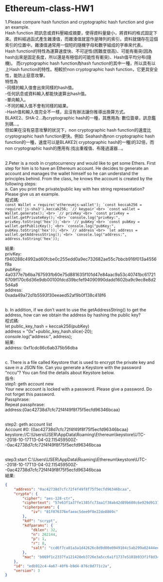 # Ethereum-class-HW1
1.Please compare hash function and cryptographic hash function and give an example.<br>
Hash function 把訊息或資料壓縮成摘要，使得資料量變小，將資料的格式固定下來。資料經過函式產生雜湊值，而雜湊值就當作是陣列的索引，資料就儲存在這個索引的位置中。雜湊值通常用一個短的隨機字母和數字組成的字串來代表。<br>
Hash function的特性為運算速度快、不可逆性(困難度很高)、可能有衝突(因為hash出來是固定長度，所以還是有極低的可能性有衝突)、Hash值平均分布(隨機)。
而cryptographic hash function為hash function的其中一種，所以具有以上Hash function的特性。相較於non cryptographic hash function，它更具安全性，能防止惡意攻擊。<br>
特性為<br>
-同樣的輸入值會出來同樣的hash值。<br>
-任何訊息或資料輸入都能快速算出hash值。<br>
-單向輸入。<br>
-不同的輸入值不會有同樣的結果。<br>
-Hash值和輸入值完全不一樣，且沒有辦法讓你推導出換算方式。<br>
BLAKE2、SHA-2…為cryptographic hash的一種，其應用為: 數位簽章，訊息鑑別碼…。<br>
但如果在沒有惡意攻擊的狀況下，non cryptographic hash function的速度比cryptographic hash function更快。例如: Seahash為non cryptographic hash function的一種，速度可以是BLAKE2( cryptographic hash的一種)的32倍，而non cryptographic hash的應用有:找出重複值、布隆過濾器…。<br><br>

2.Peter is a noob in cryptocurrency and would like to get some Ethers. First step for him is to have an Ethereum account. He decides to generate an account and manages the wallet himself so he can understand the principles behind. From the class, he knows the account is created by the following steps:<br>
a. Can you print the private/public key with hex string representation? Please give us an example.<br>
程式碼:<br>
``const Wallet = require('ethereumjs-wallet');
`const keccak256 = require('js-sha3').keccak256;
`// keypair`<br>
`const wallet = Wallet.generate();`<br>
`// privKey‵<br>
`const privKey = wallet.getPrivateKey();`<br>
‵console.log("privKey:", privKey.toString('hex'));`<br>
‵// pubKey`<br>
`const pubKey = wallet.getPublicKey();`<br>
‵console.log("pubKey:", pubKey.toString('hex'));`<br>
`// address`<br>
`let address = wallet.getAddressString();`<br>
‵console.log("address:", address.toString('hex'));``<br>

結果:<br>
privKey: <br>
f940288c4992ad60fcbe0c255edd0a9ec732682ae55c7bbcb916f013a4556f9a<br>
pubKey: <br>
4a0377e7b6ba767593fb60e75d881635f101d47e84aac9a53c40741bc617216709f170c6d36e9db00100fdcd39bcfef94090990dadd1602ba9c9ec8e8d25d4a8<br>
address: <br>
0xada49a72d1b5593f30eeaed52af9b0f138c418f6<br><br>

b. In addition, if we don’t want to use the getAddressString() to get the address, how can we obtain the address by hashing the public key?<br>
程式碼:<br>
let public_key_hash = keccak256(pubKey)<br>
address = "0x"+public_key_hash.slice(-20);<br>
console.log("address:", address);<br>
結果:<br>
address: 0xf1cdc86c6ab375b56dba<br><br>

c. There is a file called Keystore that is used to encrypt the private key and save in a JSON file. Can you generate a Keystore with the password “nccu”? You can find the details about Keystore below.<br>
指令:<br>
step1: geth account new<br>
Your new account is locked with a password. Please give a password. Do not forget this password.<br>
Passphrase:<br>
Repeat passphrase: <br>
address:{0ac42738d7cfc72f4f49f8f75f5ecfd96346bcaa}<br><br>

step2: geth account list<br>
Account #0: {0ac42738d7cfc72f4f49f8f75f5ecfd96346bcaa} keystore://C:\Users\USER\AppData\Roaming\Ethereum\keystore\UTC--2018-10-17T13-04-02.115459500Z--0ac42738d7cfc72f4f49f8f75f5ecfd96346bcaa<br><br>

step3:start C:\Users\USER\AppData\Roaming\Ethereum\keystore\UTC--2018-10-17T13-04-02.115459500Z--0ac42738d7cfc72f4f49f8f75f5ecfd96346bcaa<br>
結果:<br>
```json
{
	"address": "0ac42738d7cfc72f4f49f8f75f5ecfd96346bcaa",
	"crypto": {
		"cipher": "aes-128-ctr",
		"ciphertext": "57e63f1a37fe1385fc73aa1f38ab42d89b608c6e929d91370d3c2d6f192e7239",
		"cipherparams": {
			"iv": "81f076376efaeac5dee9f8e22de8869c"
		},
		"kdf": "scrypt",
		"kdfparams": {
			"dklen": 32,
			"n": 262144,
			"p": 1,
			"r": 8,
			"salt": "ccd6f7ca01a3a1d42626c8d9d00e0949104c5ab299a02444ee9a91588e0af3af"
		},
		"mac": "b069f1c2337fa121428eb3726e3a5cc6a1f1737e5101b933f1f8d34981661131"
	},
	"id": "edb912c4-4a67-40f6-b9d4-876c0d771c2a",
	"version": 3
}
```


